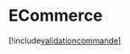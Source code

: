 # ECommerce

[!include[validationcommande](ecommerce.validationcommande.autogen.md)]











































































































































